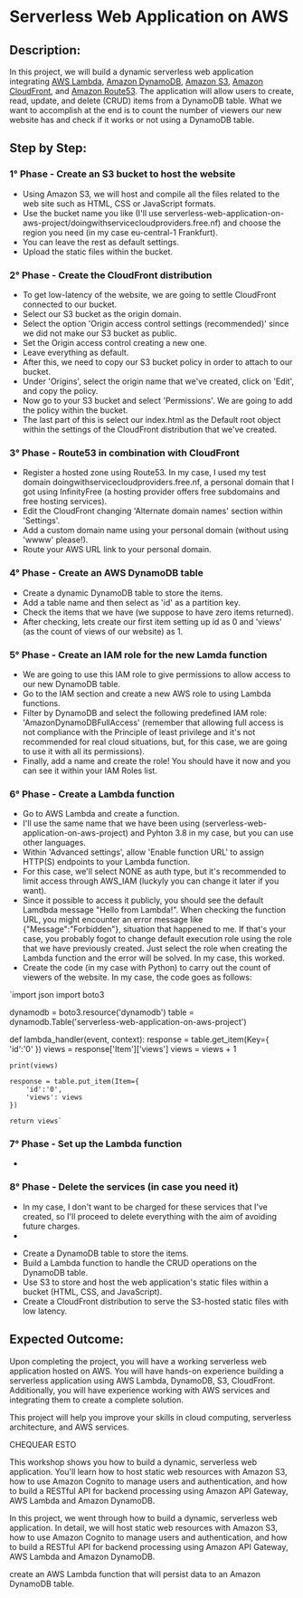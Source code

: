 # Serverless Web Application on AWS

## Description:

In this project, we will build a dynamic serverless web application integrating [AWS Lambda](https://aws.amazon.com/es/lambda/), [Amazon DynamoDB](https://aws.amazon.com/es/dynamodb/), [Amazon S3](https://aws.amazon.com/es/s3/), [Amazon CloudFront](https://aws.amazon.com/es/cloudfront/), and [Amazon Route53](https://aws.amazon.com/es/route53/). The application will allow users to create, read, update, and delete (CRUD) items from a DynamoDB table. What we want to accomplish at the end is to count the number of viewers our new website has and check if it works or not using a DynamoDB table.

## Step by Step:


### 1° Phase - Create an S3 bucket to host the website

- Using Amazon S3, we will host and compile all the files related to the web site such as HTML, CSS or JavaScript formats.
- Use the bucket name you like (I'll use serverless-web-application-on-aws-project/doingwithservicecloudproviders.free.nf) and choose the region you need (in my case eu-central-1 Frankfurt).
- You can leave the rest as default settings.
- Upload the static files within the bucket.


### 2° Phase - Create the CloudFront distribution

- To get low-latency of the website, we are going to settle CloudFront connected to our bucket.
- Select our S3 bucket as the origin domain.
- Select the option 'Origin access control settings (recommended)' since we did not make our S3 bucket as public.
- Set the Origin access control creating a new one.
- Leave everything as default.
- After this, we need to copy our S3 bucket policy in order to attach to our bucket.
- Under 'Origins', select the origin name that we've created, click on 'Edit', and copy the policy.
- Now go to your S3 bucket and select 'Permissions'. We are going to add the policy within the bucket.
- The last part of this is select our index.html as the Default root object within the settings of the CloudFront distribution that we've created.


### 3° Phase - Route53 in combination with CloudFront

- Register a hosted zone using Route53. In my case, I used my test domain doingwithservicecloudproviders.free.nf, a personal domain that I got using InfinityFree (a hosting provider offers free subdomains and free hosting services).
- Edit the CloudFront changing 'Alternate domain names' section within 'Settings'.
- Add a custom domain name using your personal domain (without using 'wwww' please!).
- Route your AWS URL link to your personal domain.


### 4° Phase - Create an AWS DynamoDB table

- Create a dynamic DynamoDB table to store the items.
- Add a table name and then select as 'id' as a partition key.
- Check the items that we have (we suppose to have zero items returned).
- After checking, lets create our first item setting up id as 0 and 'views' (as the count of views of our website) as 1.


### 5° Phase - Create an IAM role for the new Lamda function

- We are going to use this IAM role to give permissions to allow access to our new DynamoDB table.
- Go to the IAM section and create a new AWS role to using Lambda functions.
- Filter by DynamoDB and select the following predefined IAM role: 'AmazonDynamoDBFullAccess' (remember that allowing full access is not compliance with the Principle of least privilege and it's not recommended for real cloud situations, but, for this case, we are going to use it with all its permissions).
- Finally, add a name and create the role! You should have it now and you can see it within your IAM Roles list.


### 6° Phase - Create a Lambda function

- Go to AWS Lambda and create a function.
- I'll use the same name that we have been using (serverless-web-application-on-aws-project) and Pyhton 3.8 in my case, but you can use other languages.
- Within 'Advanced settings', allow 'Enable function URL' to assign HTTP(S) endpoints to your Lambda function.
- For this case, we'll select NONE as auth type, but it's recommended to limit access through AWS_IAM (luckyly you can change it later if you want).
- Since it possible to access it publicly, you should see the default Lamdbda message "Hello from Lambda!". When checking the function URL, you might encounter an error message like {"Message":"Forbidden"}, situation that happened to me. If that's your case, you probably fogot to change default execution role using the role that we have previously created. Just select the role when creating the Lambda function and the error will be solved. In my case, this worked.
- Create the code (in my case with Python) to carry out the count of viewers of the website. In my case, the code goes as follows:


`import json
import boto3

dynamodb = boto3.resource('dynamodb')
table = dynamodb.Table('serverless-web-application-on-aws-project')

def lambda_handler(event, context):
    response = table.get_item(Key={
        'id':'0'
    })
    views = response['Item']['views']
    views = views + 1
    
    print(views)
    
    response = table.put_item(Item={
        'id':'0',
        'views': views
    })
    
    return views`
    

### 7° Phase - Set up the Lambda function

- 


### 8° Phase - Delete the services (in case you need it)

- In my case, I don't want to be charged for these services that I've created, so I'll proceed to delete everything with the aim of avoiding future charges.
- 




* Create a DynamoDB table to store the items.
* Build a Lambda function to handle the CRUD operations on the DynamoDB table.
* Use S3 to store and host the web application's static files within a bucket (HTML, CSS, and JavaScript).
* Create a CloudFront distribution to serve the S3-hosted static files with low latency.




## Expected Outcome:

Upon completing the project, you will have a working serverless web application hosted on AWS.
You will have hands-on experience building a serverless application using AWS Lambda, DynamoDB, S3, CloudFront.
Additionally, you will have experience working with AWS services and integrating them to create a complete solution.

This project will help you improve your skills in cloud computing, serverless architecture, and AWS services.









CHEQUEAR ESTO 

This workshop shows you how to build a dynamic, serverless web application. You'll learn how to host static web resources with Amazon S3, how to use Amazon Cognito to manage users and authentication, and how to build a RESTful API for backend processing using Amazon API Gateway, AWS Lambda and Amazon DynamoDB.

In this project, we went through how to build a dynamic, serverless web application. In detail, we will host static web resources with Amazon S3, how to use Amazon Cognito to manage users and authentication, and how to build a RESTful API for backend processing using Amazon API Gateway, AWS Lambda and Amazon DynamoDB.




create an AWS Lambda function that will persist data to an Amazon DynamoDB table.


